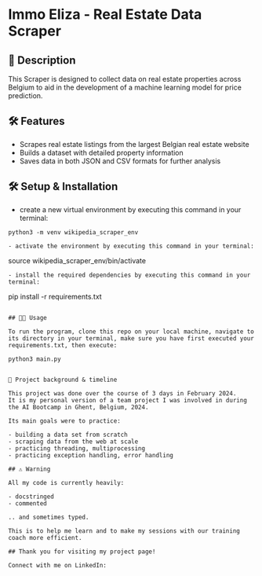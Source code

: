 # Immo Eliza - Real Estate Data Scraper

## 📖 Description

This Scraper is designed to collect data on real estate properties across Belgium to aid in the development of a machine learning model for price prediction.

## 🛠️ Features

- Scrapes real estate listings from the largest Belgian real estate website
- Builds a dataset with detailed property information
- Saves data in both JSON and CSV formats for further analysis

## 🛠️ Setup & Installation

- create a new virtual environment by executing this command in your terminal:

```
python3 -m venv wikipedia_scraper_env
```

```
- activate the environment by executing this command in your terminal:

```
source wikipedia_scraper_env/bin/activate
```
- install the required dependencies by executing this command in your terminal:

```
pip install -r requirements.txt
``````

## 👩‍💻 Usage

To run the program, clone this repo on your local machine, navigate to its directory in your terminal, make sure you have first executed your requirements.txt, then execute:

python3 main.py


📂 Project background & timeline

This project was done over the course of 3 days in February 2024.
It is my personal version of a team project I was involved in during the AI Bootcamp in Ghent, Belgium, 2024.

Its main goals were to practice:

- building a data set from scratch
- scraping data from the web at scale
- practicing threading, multiprocessing
- practicing exception handling, error handling

## ⚠️ Warning

All my code is currently heavily:

- docstringed
- commented

.. and sometimes typed.

This is to help me learn and to make my sessions with our training coach more efficient.

## Thank you for visiting my project page!

Connect with me on LinkedIn:
